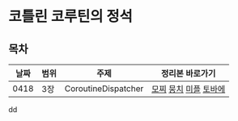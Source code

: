 # 코틀린 코루틴의 정석

## 목차 

    
| 날짜  | 범위   | 주제 | 정리본 바로가기 |
|-------|--------|------|---------|
| 0418  | 3장 | CoroutineDispatcher | [모찌](https://github.com/woowacourse-study/2025-B00K/blob/readme/%EC%BD%94%ED%8B%80%EB%A6%B0%20%EC%BD%94%EB%A3%A8%ED%8B%B4%EC%9D%98%20%EC%A0%95%EC%84%9D/3%EC%9E%A5/%EB%AA%A8%EC%B0%8C.md) [뭉치](https://github.com/woowacourse-study/2025-B00K/blob/readme/%EC%BD%94%ED%8B%80%EB%A6%B0%20%EC%BD%94%EB%A3%A8%ED%8B%B4%EC%9D%98%20%EC%A0%95%EC%84%9D/3%EC%9E%A5/%EB%AD%89%EC%B9%98.md) [미플](https://github.com/woowacourse-study/2025-B00K/blob/readme/%EC%BD%94%ED%8B%80%EB%A6%B0%20%EC%BD%94%EB%A3%A8%ED%8B%B4%EC%9D%98%20%EC%A0%95%EC%84%9D/3%EC%9E%A5/%EB%AF%B8%ED%94%8C.md) [토바에](https://github.com/woowacourse-study/2025-B00K/blob/readme/%EC%BD%94%ED%8B%80%EB%A6%B0%20%EC%BD%94%EB%A3%A8%ED%8B%B4%EC%9D%98%20%EC%A0%95%EC%84%9D/3%EC%9E%A5/%ED%86%A0%EB%B0%94%EC%97%90.md) |
dd
